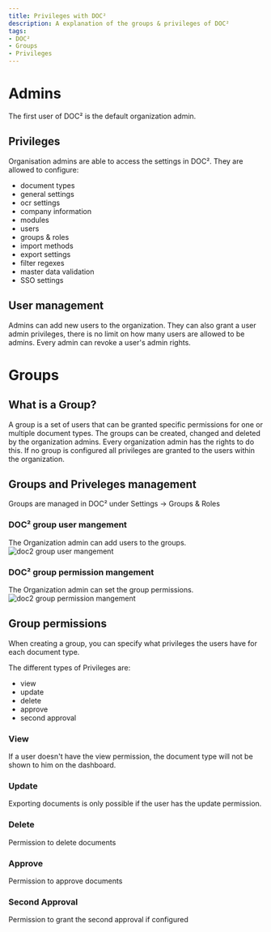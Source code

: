 ```yaml
---
title: Privileges with DOC²
description: A explanation of the groups & privileges of DOC²
tags:
- DOC²
- Groups
- Privileges
---
```

# Admins
The first user of DOC² is the default organization admin.

## Privileges
Organisation admins are able to access the settings in DOC².
They are allowed to configure:

- document types
- general settings
- ocr settings
- company information
- modules
- users
- groups & roles
- import methods
- export settings
- filter regexes
- master data validation
- SSO settings

## User management
Admins can add new users to the organization.
They can also grant a user admin privileges, there is no limit on how many users are allowed to be admins.
Every admin can revoke a user's admin rights.

# Groups
## What is a Group?
A group is a set of users that can be granted specific permissions for one or multiple document types.
The groups can be created, changed and deleted by the organization admins. Every organization admin has the rights to do this.
If no group is configured all privileges are granted to the users within the organization.

## Groups and Priveleges management
Groups are managed in DOC² under Settings -> Groups & Roles

### DOC² group user mangement
The Organization admin can add users to the groups.
![doc2 group user mangement](/_images/security/group-user.png)

### DOC² group permission mangement
The Organization admin can set the group permissions.
![doc2 group permission mangement](/_images/security/group-permissions.png)

## Group permissions
When creating a group, you can specify what privileges the users have for each document type.

The different types of Privileges are:

- view
- update
- delete
- approve
- second approval

### View
If a user doesn't have the view permission, the document type will not be shown to him on the dashboard.

### Update
Exporting documents is only possible if the user has the update permission.

### Delete
Permission to delete documents

### Approve
Permission to approve documents

### Second Approval
Permission to grant the second approval if configured




